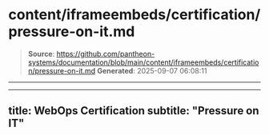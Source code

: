 # content/iframeembeds/certification/pressure-on-it.md

> **Source**: https://github.com/pantheon-systems/documentation/blob/main/content/iframeembeds/certification/pressure-on-it.md
> **Generated**: 2025-09-07 06:08:11

---

---
title: WebOps Certification
subtitle: "Pressure on IT"
---

<Partial file="certification-guide/pressure-on-it.md" />
